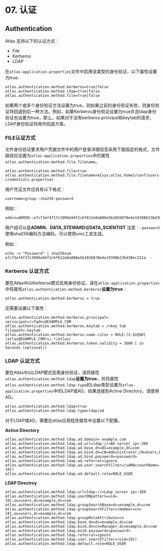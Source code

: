 # 07. 认证
## Authentication
Atlas 支持以下的认证方式：
- File
- Kerberos
- LDAP

在`atlas-application.properties`文件中启用该类型的身份验证，以下属性设置为true:
```
atlas.authentication.method.kerberos=true|false
atlas.authentication.method.ldap=true|false
atlas.authentication.method.file=true|false
```

如果两个或多个身份验证方法设置为true，则如果之前的身份验证失败，则身份验证将回退到后一种方法。例如，如果Kerberos身份验证设置为true并且ldap身份验证也设置为true，那么，如果对于没有kerberos principal和keytab的请求，LDAP身份验证将用作回退方案。

### FILE认证方式
文件身份验证要求用户凭据文件中的用户登录详细信息采用下面指定的格式，文件路径应设置为`atlas-application.properties`中的属性`atlas.authentication.method.file.filename`。

```
atlas.authentication.method.file=true
atlas.authentication.method.file.filename=${sys:atlas.home}/conf/users-credentials.properties
```
用户凭证文件应具有以下格式：

```
username=group::sha256-password
```
例如：
```
admin=ADMIN::e7cf3ef4f17c3999a94f2c6f612e8a888e5b1026878e4e19398b23bd38ec221a
```

用户组可以是**ADMIN**，**DATA_STEWARD**或**DATA_SCIENTIST**
注意：`-password` 使用sha256编码方法编码，可以使用unix工具生成。

例如：
```
echo -n "Password" | sha256sum
e7cf3ef4f17c3999a94f2c6f612e8a888e5b1026878e4e19398b23bd38ec221a  -
```

### Kerberos 认证方式
要在Atlas中以Kerberos模式启用身份验证，请在`atlas-application.properties`中将属性`atlas.authentication.method.kerberos`**设置为true**：

```
atlas.authentication.method.kerberos = true
```

还需要设置以下属性：
```
atlas.authentication.method.kerberos.principal=<principal>/<fqdn>@EXAMPLE.COM
atlas.authentication.method.kerberos.keytab = /<key tab filepath>.keytab
atlas.authentication.method.kerberos.name.rules = RULE:[2:$1@$0](atlas@EXAMPLE.COM)s/.*/atlas/
atlas.authentication.method.kerberos.token.validity = 3600 [ in Seconds (optional)]
```

### LDAP 认证方式
要在Atlas中以LDAP模式启用身份验证，请将属性`atlas.authentication.method.ldap`**设置为true**，并将属性`atlas.authentication.method.ldap.type`的Ldap类型设置为`atlas-application.properties`中的LDAP或AD。如果连接到Active Directory，请使用AD。

```
atlas.authentication.method.ldap=true
atlas.authentication.method.ldap.type=ldap|ad
```

对于LDAP或AD，需要在atlas应用程序属性中设置以下配置。

**Active Directory**
```
atlas.authentication.method.ldap.ad.domain= example.com
atlas.authentication.method.ldap.ad.url=ldap://<AD server ip>:389
atlas.authentication.method.ldap.ad.base.dn=DC=example,DC=com
atlas.authentication.method.ldap.ad.bind.dn=CN=Administrator,CN=Users,DC=example,DC=com
atlas.authentication.method.ldap.ad.bind.password=<password>
atlas.authentication.method.ldap.ad.referral=ignore
atlas.authentication.method.ldap.ad.user.searchfilter=(sAMAccountName={0})
atlas.authentication.method.ldap.ad.default.role=ROLE_USER

```

**LDAP Directroy**
```
atlas.authentication.method.ldap.url=ldap://<Ldap server ip>:389
atlas.authentication.method.ldap.userDNpattern=uid={0],ou=users,dc=example,dc=com
atlas.authentication.method.ldap.groupSearchBase=dc=example,dc=com
atlas.authentication.method.ldap.groupSearchFilter=(member=cn={0},ou=users,dc=example,dc=com
atlas.authentication.method.ldap.groupRoleAttribute=cn
atlas.authentication.method.ldap.base.dn=dc=example,dc=com
atlas.authentication.method.ldap.bind.dn=cn=Manager,dc=example,dc=com
atlas.authentication.method.ldap.bind.password=<password>
atlas.authentication.method.ldap.referral=ignore
atlas.authentication.method.ldap.user.searchfilter=(uid={0})
atlas.authentication.method.ldap.default.role=ROLE_USER
```
